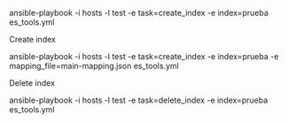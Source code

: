 ansible-playbook -i hosts -l test -e task=create_index -e index=prueba es_tools.yml

Create index

ansible-playbook -i hosts -l test -e task=create_index -e index=prueba -e mapping_file=main-mapping.json es_tools.yml

Delete index

ansible-playbook -i hosts -l test -e task=delete_index -e index=prueba es_tools.yml